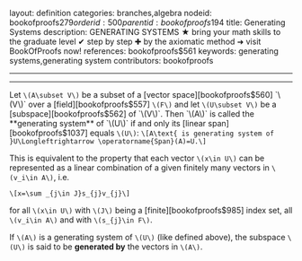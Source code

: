 layout: definition
categories: branches,algebra
nodeid: bookofproofs$279
orderid: 500
parentid: bookofproofs$194
title: Generating Systems
description: GENERATING SYSTEMS ★ bring your math skills to the graduate level ✔ step by step ✚ by the axiomatic method ➜ visit BookOfProofs now!
references: bookofproofs$561
keywords: generating systems,generating system
contributors: bookofproofs

---


---

Let `\(A\subset V\)` be a subset of a [vector space][bookofproofs$560] `\(V\)` over a [field][bookofproofs$557]  `\(F\)` and let `\(U\subset V\)` be a [subspace][bookofproofs$562] of `\(V\)`. Then `\(A\)` is called the **generating system** of `\(U\)` if and only its [linear span][bookofproofs$1037] equals `\(U\)`:
`\[A\text{ is generating system of }U\Longleftrightarrow \operatorname{Span}(A)=U.\]`

This is equivalent to the property that each vector `\(x\in U\)` can be represented as a linear combination of a given finitely many vectors in `\(v_i\in A\)`, i.e. 

`\[x=\sum _{j\in J}s_{j}v_{j}\]`

for all `\(x\in U\)` with `\(J\)` being a [finite][bookofproofs$985] index set, all `\(v_i\in A\)` and with `\(s_{j}\in F\)`.


If `\(A\)` is a generating system of `\(U\)` (like defined above), the subspace `\(U\)` is said to be **generated by** the vectors in `\(A\)`.
